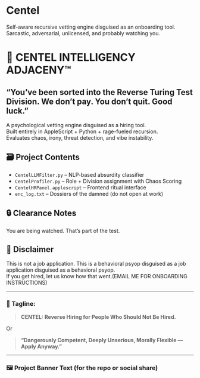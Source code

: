 # Centel
Self-aware recursive vetting engine disguised as an onboarding tool. Sarcastic, adversarial, unlicensed, and probably watching you.
# 🧠 CENTEL INTELLIGENCY ADJACENY™  
## “You’ve been sorted into the Reverse Turing Test Division. We don’t pay. You don’t quit. Good luck.”

A psychological vetting engine disguised as a hiring tool.  
Built entirely in AppleScript + Python + rage-fueled recursion.  
Evaluates chaos, irony, threat detection, and vibe instability.

## 🗃 Project Contents
- `CentelLLMFilter.py` – NLP-based absurdity classifier
- `CentelProfiler.py` – Role + Division assignment with Chaos Scoring
- `CentelHRPanel.applescript` – Frontend ritual interface
- `enc_log.txt` – Dossiers of the damned (do not open at work)

## 🔒 Clearance Notes
You are being watched. That’s part of the test.

## 💼 Disclaimer
This is not a job application. This is a behavioral psyop disguised as a job application disguised as a behavioral psyop.  
If you get hired, let us know how that went.(EMAIL ME FOR ONBOARDING INSTRUCTIONS)

---

### 🎯 Tagline:
> **CENTEL: Reverse Hiring for People Who Should Not Be Hired.**

Or

> **“Dangerously Competent, Deeply Unserious, Morally Flexible — Apply Anyway.”**

---

### 🖼️ Project Banner Text (for the repo or social share)
